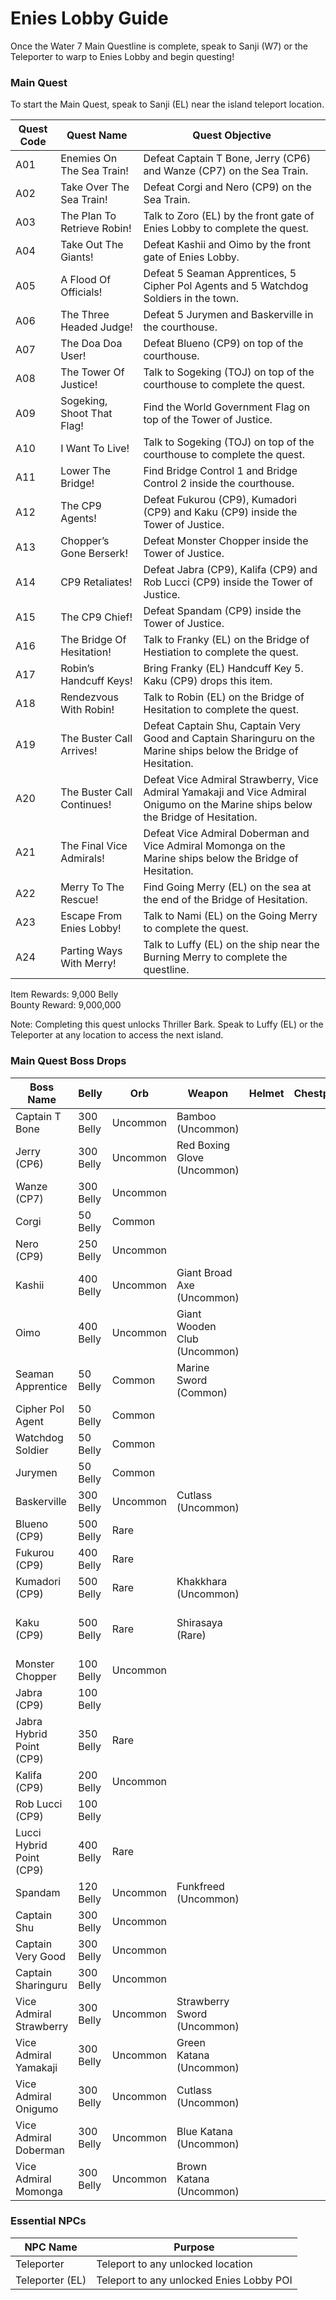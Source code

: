 # Enies Lobby Guide

Once the Water 7 Main Questline is complete, speak to Sanji (W7) or the Teleporter to warp to Enies Lobby and begin questing!

### Main Quest

To start the Main Quest, speak to Sanji (EL) near the island teleport location.

| Quest Code| Quest Name                    | Quest Objective|
|-----------|-----------                    |-----------|
| A01       | Enemies On The Sea Train!     |Defeat Captain T Bone, Jerry (CP6) and Wanze (CP7) on the Sea Train.|
| A02       | Take Over The Sea Train!      |Defeat Corgi and Nero (CP9) on the Sea Train.|
| A03       | The Plan To Retrieve Robin!   |Talk to Zoro (EL) by the front gate of Enies Lobby to complete the quest.|
| A04       | Take Out The Giants!          |Defeat Kashii and Oimo by the front gate of Enies Lobby.|
| A05       | A Flood Of Officials!         |Defeat 5 Seaman Apprentices, 5 Cipher Pol Agents and 5 Watchdog Soldiers in the town.|
| A06       | The Three Headed Judge!       |Defeat 5 Jurymen and Baskerville in the courthouse.|
| A07       | The Doa Doa User!             |Defeat Blueno (CP9) on top of the courthouse.|
| A08       | The Tower Of Justice!         |Talk to Sogeking (TOJ) on top of the courthouse to complete the quest.|
| A09       | Sogeking, Shoot That Flag!    |Find the World Government Flag on top of the Tower of Justice.|
| A10       | I Want To Live!               |Talk to Sogeking (TOJ) on top of the courthouse to complete the quest.|
| A11       | Lower The Bridge!             |Find Bridge Control 1 and Bridge Control 2 inside the courthouse.|
| A12       | The CP9 Agents!               |Defeat Fukurou (CP9), Kumadori (CP9) and Kaku (CP9) inside the Tower of Justice.|
| A13       | Chopper’s Gone Berserk!       |Defeat Monster Chopper inside the Tower of Justice.|
| A14       | CP9 Retaliates!               |Defeat Jabra (CP9), Kalifa (CP9) and Rob Lucci (CP9) inside the Tower of Justice.|
| A15       | The CP9 Chief!                |Defeat Spandam (CP9) inside the Tower of Justice.|
| A16       | The Bridge Of Hesitation!     |Talk to Franky (EL) on the Bridge of Hestiation to complete the quest.|
| A17       | Robin’s Handcuff Keys!        |Bring Franky (EL) Handcuff Key 5. Kaku (CP9) drops this item.|
| A18       | Rendezvous With Robin!        |Talk to Robin (EL) on the Bridge of Hesitation to complete the quest.|
| A19       | The Buster Call Arrives!      |Defeat Captain Shu, Captain Very Good and Captain Sharinguru on the Marine ships below the Bridge of Hesitation.|
| A20       | The Buster Call Continues!    |Defeat Vice Admiral Strawberry, Vice Admiral Yamakaji and Vice Admiral Onigumo on the Marine ships below the Bridge of Hesitation.|
| A21       | The Final Vice Admirals!      |Defeat Vice Admiral Doberman and Vice Admiral Momonga on the Marine ships below the Bridge of Hesitation.|
| A22       | Merry To The Rescue!          |Find Going Merry (EL) on the sea at the end of the Bridge of Hesitation.|
| A23       | Escape From Enies Lobby!      |Talk to Nami (EL) on the Going Merry to complete the quest.|
| A24       | Parting Ways With Merry!      |Talk to Luffy (EL) on the ship near the Burning Merry to complete the questline.|

Item Rewards: 9,000 Belly<br>
Bounty Reward: 9,000,000

Note: Completing this quest unlocks Thriller Bark. Speak to Luffy (EL) or the Teleporter at any location to access the next island.

### Main Quest Boss Drops

| Boss Name | Belly | Orb | Weapon | Helmet | Chestplate | Leggings | Boots | Other |
|---|---|---|---|---|---|---|---|---|
| Captain T Bone | 300 Belly | Uncommon | Bamboo (Uncommon)  |  |  |  |  |  |
| Jerry (CP6) | 300 Belly | Uncommon | Red Boxing Glove (Uncommon) |  |  |  |  |  |
| Wanze (CP7) | 300 Belly | Uncommon |  |  |  |  |  |  |
| Corgi | 50 Belly | Common |  |  |  |  |  |  |
| Nero (CP9) | 250 Belly | Uncommon |  |  |  |  |  |  |
| Kashii | 400 Belly | Uncommon | Giant Broad Axe (Uncommon) |  |  |  |  |  |
| Oimo | 400 Belly | Uncommon | Giant Wooden Club (Uncommon) |  |  |  |  |  |
| Seaman Apprentice | 50 Belly | Common | Marine Sword (Common) |  |  |  |  |  |
| Cipher Pol Agent | 50 Belly | Common |  |  |  |  |  |  |
| Watchdog Soldier | 50 Belly | Common |  |  |  |  |  |  |
| Jurymen | 50 Belly | Common |  |  |  |  |  |  |
| Baskerville | 300 Belly | Uncommon | Cutlass (Uncommon) |  |  |  |  |  |
| Blueno (CP9) | 500 Belly | Rare |  |  |  |  |  | Doa Fragment |
| Fukurou (CP9) | 400 Belly | Rare |  |  |  |  |  |  |
| Kumadori (CP9) | 500 Belly | Rare | Khakkhara (Uncommon) |  |  |  |  |  |
| Kaku (CP9) | 500 Belly | Rare | Shirasaya (Rare) |  |  |  |  | Giraffe Fragment<br>Handcuff Key 5 |
| Monster Chopper | 100 Belly | Uncommon |  |  |  |  |  | Hito Fragment |
| Jabra (CP9) | 100 Belly |  |  |  |  |  |  |  |
| Jabra Hybrid Point (CP9) | 350 Belly | Rare |  |  |  |  |  | Wolf Fragment |
| Kalifa (CP9) | 200 Belly | Uncommon |  |  |  |  |  | Awa Fragment |
| Rob Lucci (CP9) | 100 Belly |  |  |  |  |  |  |  |
| Lucci Hybrid Point (CP9) | 400 Belly | Rare |  |  |  |  |  | Leopard Fragment |
| Spandam | 120 Belly | Uncommon | Funkfreed (Uncommon) |  |  |  |  | Zou Fragment |
| Captain Shu | 300 Belly | Uncommon |  |  |  |  |  |  |
| Captain Very Good | 300 Belly | Uncommon |  |  |  |  |  |  |
| Captain Sharinguru | 300 Belly | Uncommon |  |  |  |  |  |  |
| Vice Admiral Strawberry | 300 Belly | Uncommon | Strawberry Sword (Uncommon) |  |  |  |  |  |
| Vice Admiral Yamakaji | 300 Belly | Uncommon | Green Katana (Uncommon) |  |  |  |  |  |
| Vice Admiral Onigumo | 300 Belly | Uncommon | Cutlass (Uncommon) |  |  |  |  |  |
| Vice Admiral Doberman | 300 Belly | Uncommon | Blue Katana (Uncommon) |  |  |  |  |  |
| Vice Admiral Momonga | 300 Belly | Uncommon | Brown Katana (Uncommon) |  |  |  |  |  |

### Essential NPCs

| NPC Name         | Purpose                                    |
|-------------     |-----------                                 |
| Teleporter       | Teleport to any unlocked location          |
| Teleporter (EL)  | Teleport to any unlocked Enies Lobby POI   |